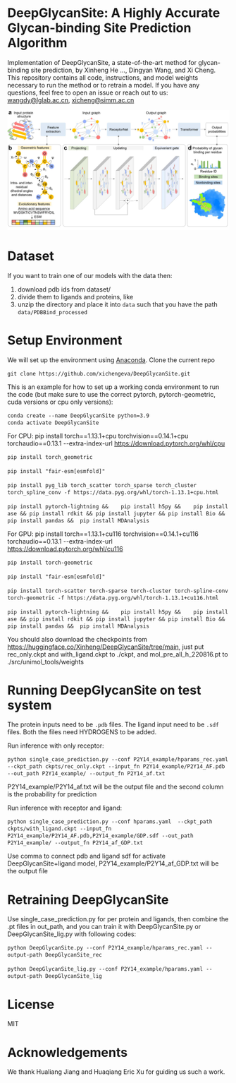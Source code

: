 # DeepGlycanSite: A Highly Accurate Glycan-binding Site Prediction Algorithm

Implementation of DeepGlycanSite, a state-of-the-art method for glycan-binding site prediction, by Xinheng He ..., Dingyan Wang, and Xi Cheng.
This repository contains all code, instructions, and model weights necessary to run the method or to retrain a model. 
If you have any questions, feel free to open an issue or reach out to us: [wangdy@lglab.ac.cn](wangdy@lglab.ac.cn), [xicheng@simm.ac.cn](xicheng@simm.ac.cn)

![Alt Text](visualizations/overview.png)


# Dataset

If you want to train one of our models with the data then: 
1. download pdb ids from dataset/
2. divide them to ligands and proteins, like 
2. unzip the directory and place it into `data` such that you have the path `data/PDBBind_processed`


# Setup Environment

We will set up the environment using [Anaconda](https://docs.anaconda.com/anaconda/install/index.html). Clone the current repo

    git clone https://github.com/xichengeva/DeepGlycanSite.git

This is an example for how to set up a working conda environment to run the code (but make sure to use the correct pytorch, pytorch-geometric, cuda versions or cpu only versions):

    conda create --name DeepGlycanSite python=3.9
    conda activate DeepGlycanSite

For CPU:
    pip install torch==1.13.1+cpu torchvision==0.14.1+cpu torchaudio==0.13.1 --extra-index-url https://download.pytorch.org/whl/cpu
    
    pip install torch_geometric
    
    pip install "fair-esm[esmfold]"
    
    pip install pyg_lib torch_scatter torch_sparse torch_cluster torch_spline_conv -f https://data.pyg.org/whl/torch-1.13.1+cpu.html
    
    pip install pytorch-lightning &&    pip install h5py &&    pip install  ase && pip install rdkit && pip install jupyter && pip install Bio && pip install pandas &&  pip install MDAnalysis

For GPU:
    pip install torch==1.13.1+cu116 torchvision==0.14.1+cu116 torchaudio==0.13.1 --extra-index-url https://download.pytorch.org/whl/cu116
    
    pip install torch-geometric
    
    pip install "fair-esm[esmfold]"
    
    pip install torch-scatter torch-sparse torch-cluster torch-spline-conv torch-geometric -f https://data.pyg.org/whl/torch-1.13.1+cu116.html
    
    pip install pytorch-lightning &&    pip install h5py &&    pip install  ase && pip install rdkit && pip install jupyter && pip install Bio && pip install pandas &&  pip install MDAnalysis

You should also download the checkpoints from https://huggingface.co/Xinheng/DeepGlycanSite/tree/main, just put rec_only.ckpt and with_ligand.ckpt to ./ckpt, and mol_pre_all_h_220816.pt to ./src/unimol_tools/weights

# Running DeepGlycanSite on test system 

The protein inputs need to be `.pdb` files. The ligand input need to be `.sdf` files. Both the files need HYDROGENS to be added.

Run inference with only receptor:

    python single_case_prediction.py --conf P2Y14_example/hparams_rec.yaml  --ckpt_path ckpts/rec_only.ckpt --input_fn P2Y14_example/P2Y14_AF.pdb  --out_path P2Y14_example/ --output_fn P2Y14_af.txt

P2Y14_example/P2Y14_af.txt will be the output file and the second column is the probability for prediction

Run inference with receptor and ligand:

    python single_case_prediction.py --conf hparams.yaml  --ckpt_path ckpts/with_ligand.ckpt --input_fn P2Y14_example/P2Y14_AF.pdb,P2Y14_example/GDP.sdf --out_path P2Y14_example/ --output_fn P2Y14_af_GDP.txt

Use comma to connect pdb and ligand sdf for activate DeepGlycanSite+ligand model, P2Y14_example/P2Y14_af_GDP.txt will be the output file

# Retraining DeepGlycanSite
Use single_case_prediction.py for per protein and ligands, then combine the .pt files in out_path, and you can train it with DeepGlycanSite.py or DeepGlycanSite_lig.py with following codes:

    python DeepGlycanSite.py --conf P2Y14_example/hparams_rec.yaml --output-path DeepGlycanSite_rec
    
    python DeepGlycanSite_lig.py --conf P2Y14_example/hparams.yaml --output-path DeepGlycanSite_lig

# License
MIT

# Acknowledgements

We thank Hualiang Jiang and Huaqiang Eric Xu for guiding us such a work.

